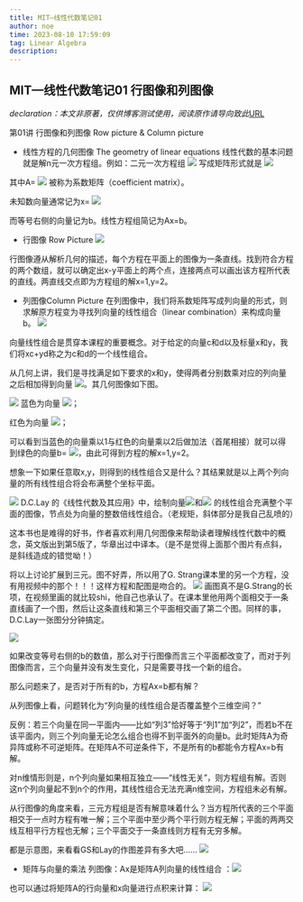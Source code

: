 ```yaml
---
title: MIT—线性代数笔记01
author: noe
time: 2023-08-10 17:59:09
tag: Linear Algebra
description:
---
```



## MIT—线性代数笔记01 行图像和列图像

*declaration：本文非原著，仅供博客测试使用，阅读原作请导向致此*[URL](https://zhuanlan.zhihu.com/p/45708880)

第01讲 行图像和列图像 Row picture & Column picture

* 线性方程的几何图像 The geometry of linear equations
线性代数的基本问题就是解n元一次方程组。例如：二元一次方程组
![](https://noneofever.github.io/blog_file/blog/assets/images/1.png)
写成矩阵形式就是
![](https://noneofever.github.io/blog_file/blog/assets/images/2.png)

其中A= ![](https://noneofever.github.io/blog_file/blog/assets/images/3.png)
被称为系数矩阵（coefficient matrix）。

未知数向量通常记为x= ![](https://noneofever.github.io/blog_file/blog/assets/images/4.png)

而等号右侧的向量记为b。线性方程组简记为Ax=b。

* 行图像 Row Picture
  ![](https://noneofever.github.io/blog_file/blog/assets/images/5.png)

行图像遵从解析几何的描述，每个方程在平面上的图像为一条直线。找到符合方程的两个数组，就可以确定出x-y平面上的两个点，连接两点可以画出该方程所代表的直线。两直线交点即为方程组的解x=1,y=2。

* 列图像Column Picture
在列图像中，我们将系数矩阵写成列向量的形式，则求解原方程变为寻找列向量的线性组合（linear combination）来构成向量b。
![](https://noneofever.github.io/blog_file/blog/assets/images/6.png)

向量线性组合是贯穿本课程的重要概念。对于给定的向量c和d以及标量x和y，我们将xc+yd称之为c和d的一个线性组合。

从几何上讲，我们是寻找满足如下要求的x和y，使得两者分别数乘对应的列向量之后相加得到向量
![](https://noneofever.github.io/blog_file/blog/assets/images/7.png)。其几何图像如下图。

![](https://noneofever.github.io/blog_file/blog/assets/images/8.png)
蓝色为向量
 ![](https://noneofever.github.io/blog_file/blog/assets/images/9.png)；

红色为向量
 ![](https://noneofever.github.io/blog_file/blog/assets/images/10.png)；

可以看到当蓝色的向量乘以1与红色的向量乘以2后做加法（首尾相接）就可以得到绿色的向量b=
![](https://noneofever.github.io/blog_file/blog/assets/images/11.png)，由此可得到方程的解x=1,y=2。

想象一下如果任意取x,y，则得到的线性组合又是什么？其结果就是以上两个列向量的所有线性组合将会布满整个坐标平面。

![](https://noneofever.github.io/blog_file/blog/assets/images/12.png)
D.C.Lay 的《线性代数及其应用》中，绘制向量![](https://noneofever.github.io/blog_file/blog/assets/images/13.png)和![](https://noneofever.github.io/blog_file/blog/assets/images/14.png)
的线性组合充满整个平面的图像，节点处为向量的整数倍线性组合。（老规矩，斜体部分是我自己乱喷的）

这本书也是难得的好书，作者喜欢利用几何图像来帮助读者理解线性代数中的概念，英文版出到第5版了，华章出过中译本。（是不是觉得上面那个图片有点斜，是斜线造成的错觉呦！）

将以上讨论扩展到三元。图不好弄，所以用了G. Strang课本里的另一个方程，没有用视频中的那个！！！这样方程和配图是吻合的。
![](https://noneofever.github.io/blog_file/blog/assets/images/15.png)
画图真不是G.Strang的长项，在视频里画的就比较shi，他自己也承认了。在课本里他用两个面相交于一条直线画了一个图，然后让这条直线和第三个平面相交画了第二个图。同样的事，D.C.Lay一张图分分钟搞定。

![](https://noneofever.github.io/blog_file/blog/assets/images/16.png)

如果改变等号右侧的b的数值，那么对于行图像而言三个平面都改变了，而对于列图像而言，三个向量并没有发生变化，只是需要寻找一个新的组合。

那么问题来了，是否对于所有的b，方程Ax=b都有解？

从列图像上看，问题转化为“列向量的线性组合是否覆盖整个三维空间？”

反例：若三个向量在同一平面内——比如“列3”恰好等于“列1”加“列2”，而若b不在该平面内，则三个列向量无论怎么组合也得不到平面外的向量b。此时矩阵A为奇异阵或称不可逆矩阵。在矩阵A不可逆条件下，不是所有的b都能令方程Ax=b有解。

对n维情形则是，n个列向量如果相互独立——“线性无关”，则方程组有解。否则这n个列向量起不到n个的作用，其线性组合无法充满n维空间，方程组未必有解。

从行图像的角度来看，三元方程组是否有解意味着什么？当方程所代表的三个平面相交于一点时方程有唯一解；三个平面中至少两个平行则方程无解；平面的两两交线互相平行方程也无解；三个平面交于一条直线则方程有无穷多解。

都是示意图，来看看GS和Lay的作图差异有多大吧……
![](https://noneofever.github.io/blog_file/blog/assets/images/17.png)

* 矩阵与向量的乘法
列图像：Ax是矩阵A列向量的线性组合 ：![](https://noneofever.github.io/blog_file/blog/assets/images/18.png)

也可以通过将矩阵A的行向量和x向量进行点积来计算：
![](https://noneofever.github.io/blog_file/blog/assets/images/19.png)
